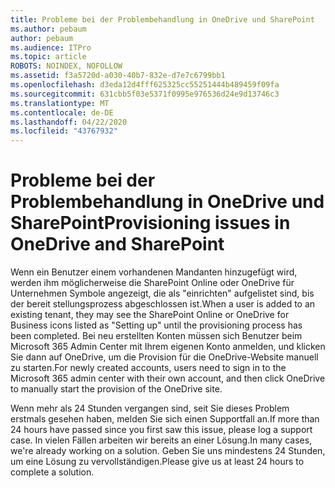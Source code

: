 ```yaml
---
title: Probleme bei der Problembehandlung in OneDrive und SharePoint
ms.author: pebaum
author: pebaum
ms.audience: ITPro
ms.topic: article
ROBOTS: NOINDEX, NOFOLLOW
ms.assetid: f3a5720d-a030-40b7-832e-d7e7c6799bb1
ms.openlocfilehash: d3eda12d4fff625325cc55251444b489459f09fa
ms.sourcegitcommit: 631cbb5f03e5371f0995e976536d24e9d13746c3
ms.translationtype: MT
ms.contentlocale: de-DE
ms.lasthandoff: 04/22/2020
ms.locfileid: "43767932"
---
```

# <a name="provisioning-issues-in-onedrive-and-sharepoint"></a><span data-ttu-id="5811d-102">Probleme bei der Problembehandlung in OneDrive und SharePoint</span><span class="sxs-lookup"><span data-stu-id="5811d-102">Provisioning issues in OneDrive and SharePoint</span></span>

<span data-ttu-id="5811d-103">Wenn ein Benutzer einem vorhandenen Mandanten hinzugefügt wird, werden ihm möglicherweise die SharePoint Online oder OneDrive für Unternehmen Symbole angezeigt, die als "einrichten" aufgelistet sind, bis der bereit stellungsprozess abgeschlossen ist.</span><span class="sxs-lookup"><span data-stu-id="5811d-103">When a user is added to an existing tenant, they may see the SharePoint Online or OneDrive for Business icons listed as "Setting up" until the provisioning process has been completed.</span></span> <span data-ttu-id="5811d-104">Bei neu erstellten Konten müssen sich Benutzer beim Microsoft 365 Admin Center mit Ihrem eigenen Konto anmelden, und klicken Sie dann auf OneDrive, um die Provision für die OneDrive-Website manuell zu starten.</span><span class="sxs-lookup"><span data-stu-id="5811d-104">For newly created accounts, users need to sign in to the Microsoft 365 admin center with their own account, and then click OneDrive to manually start the provision of the OneDrive site.</span></span>
  
<span data-ttu-id="5811d-105">Wenn mehr als 24 Stunden vergangen sind, seit Sie dieses Problem erstmals gesehen haben, melden Sie sich einen Supportfall an.</span><span class="sxs-lookup"><span data-stu-id="5811d-105">If more than 24 hours have passed since you first saw this issue, please log a support case.</span></span> <span data-ttu-id="5811d-106">In vielen Fällen arbeiten wir bereits an einer Lösung.</span><span class="sxs-lookup"><span data-stu-id="5811d-106">In many cases, we're already working on a solution.</span></span> <span data-ttu-id="5811d-107">Geben Sie uns mindestens 24 Stunden, um eine Lösung zu vervollständigen.</span><span class="sxs-lookup"><span data-stu-id="5811d-107">Please give us at least 24 hours to complete a solution.</span></span>
  